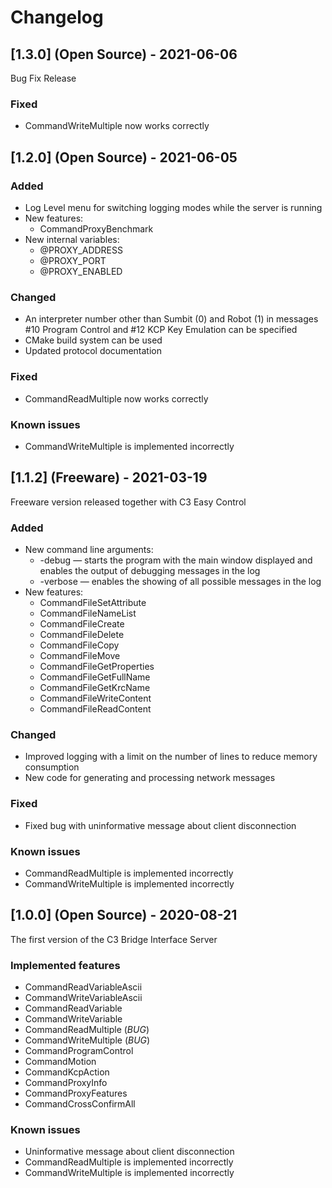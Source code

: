 # Changelog

## [1.3.0] (Open Source) - 2021-06-06
Bug Fix Release
### Fixed
  - CommandWriteMultiple now works correctly

## [1.2.0] (Open Source) - 2021-06-05
### Added
  - Log Level menu for switching logging modes while the server is running
  - New features:
    * CommandProxyBenchmark
  - New internal variables:
    * @PROXY_ADDRESS
    * @PROXY_PORT
    * @PROXY_ENABLED
### Changed
  - An interpreter number other than Sumbit (0) and Robot (1) in messages #10 Program Control and #12 KCP Key Emulation can be specified
  - CMake build system can be used
  - Updated protocol documentation
### Fixed
  - CommandReadMultiple now works correctly
### Known issues
  - CommandWriteMultiple is implemented incorrectly

## [1.1.2] (Freeware) - 2021-03-19
Freeware version released together with C3 Easy Control
### Added
  - New command line arguments:
    * -debug — starts the program with the main window displayed and enables the output of debugging messages in the log
    * -verbose — enables the showing of all possible messages in the log
  - New features:
    * CommandFileSetAttribute
    * CommandFileNameList
    * CommandFileCreate
    * CommandFileDelete
    * CommandFileCopy
    * CommandFileMove
    * CommandFileGetProperties
    * CommandFileGetFullName
    * CommandFileGetKrcName
    * CommandFileWriteContent
    * CommandFileReadContent
### Changed
  - Improved logging with a limit on the number of lines to reduce memory consumption
  - New code for generating and processing network messages
### Fixed
  - Fixed bug with uninformative message about client disconnection
### Known issues
  - CommandReadMultiple is implemented incorrectly
  - CommandWriteMultiple is implemented incorrectly

## [1.0.0] (Open Source) - 2020-08-21
The first version of the C3 Bridge Interface Server
### Implemented features
  - CommandReadVariableAscii
  - CommandWriteVariableAscii
  - CommandReadVariable
  - CommandWriteVariable
  - CommandReadMultiple (*BUG*)
  - CommandWriteMultiple (*BUG*)
  - CommandProgramControl
  - CommandMotion
  - CommandKcpAction
  - CommandProxyInfo
  - CommandProxyFeatures
  - CommandCrossConfirmAll
### Known issues
  - Uninformative message about client disconnection
  - CommandReadMultiple is implemented incorrectly
  - CommandWriteMultiple is implemented incorrectly
